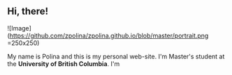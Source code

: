 ## Hi, there!

![Image](https://github.com/zpolina/zpolina.github.io/blob/master/portrait.png =250x250)

My name is Polina and this is my personal web-site. I'm Master's student at the **University of British Columbia**. I'm 


